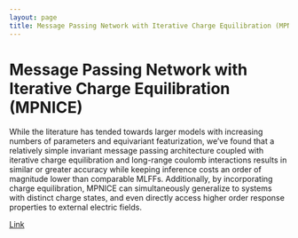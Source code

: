 ```yaml
---
layout: page
title: Message Passing Network with Iterative Charge Equilibration (MPNICE)
---
```


# Message Passing Network with Iterative Charge Equilibration (MPNICE)

While the literature has tended towards larger models with increasing numbers of parameters and equivariant featurization, we’ve found that a relatively simple invariant message passing architecture coupled with iterative charge equilibration and long-range coulomb interactions results in similar or greater accuracy while keeping inference costs an order of magnitude lower than comparable MLFFs. Additionally, by incorporating charge equilibration, MPNICE can simultaneously generalize to systems with distinct charge states, and even directly access higher order response properties to external electric fields.

[Link](https://arxiv.org/pdf/2505.06462)
